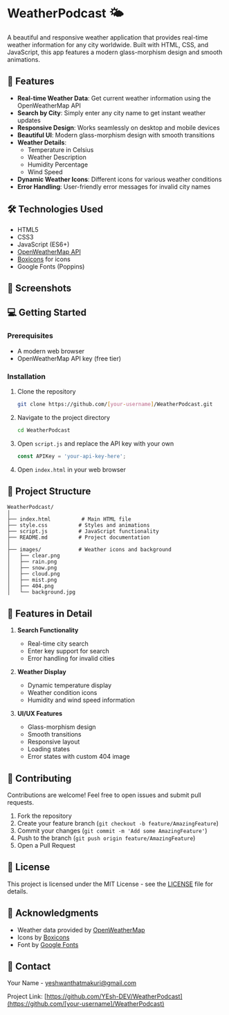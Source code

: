 # WeatherPodcast 🌤️

A beautiful and responsive weather application that provides real-time weather information for any city worldwide. Built with HTML, CSS, and JavaScript, this app features a modern glass-morphism design and smooth animations.

## 🌟 Features

- **Real-time Weather Data**: Get current weather information using the OpenWeatherMap API
- **Search by City**: Simply enter any city name to get instant weather updates
- **Responsive Design**: Works seamlessly on desktop and mobile devices
- **Beautiful UI**: Modern glass-morphism design with smooth transitions
- **Weather Details**: 
  - Temperature in Celsius
  - Weather Description
  - Humidity Percentage
  - Wind Speed
- **Dynamic Weather Icons**: Different icons for various weather conditions
- **Error Handling**: User-friendly error messages for invalid city names

## 🛠️ Technologies Used

- HTML5
- CSS3
- JavaScript (ES6+)
- [OpenWeatherMap API](https://openweathermap.org/api)
- [Boxicons](https://boxicons.com/) for icons
- Google Fonts (Poppins)

## 📸 Screenshots



## 💻 Getting Started

### Prerequisites

- A modern web browser
- OpenWeatherMap API key (free tier)

### Installation

1. Clone the repository
   ```bash
   git clone https://github.com/[your-username]/WeatherPodcast.git
   ```

2. Navigate to the project directory
   ```bash
   cd WeatherPodcast
   ```

3. Open `script.js` and replace the API key with your own
   ```javascript
   const APIKey = 'your-api-key-here';
   ```

4. Open `index.html` in your web browser

## 📁 Project Structure

```
WeatherPodcast/
│
├── index.html          # Main HTML file
├── style.css          # Styles and animations
├── script.js          # JavaScript functionality
├── README.md          # Project documentation
│
├── images/            # Weather icons and background
│   ├── clear.png
│   ├── rain.png
│   ├── snow.png
│   ├── cloud.png
│   ├── mist.png
│   ├── 404.png
│   └── background.jpg
```

## 🎨 Features in Detail

1. **Search Functionality**
   - Real-time city search
   - Enter key support for search
   - Error handling for invalid cities

2. **Weather Display**
   - Dynamic temperature display
   - Weather condition icons
   - Humidity and wind speed information

3. **UI/UX Features**
   - Glass-morphism design
   - Smooth transitions
   - Responsive layout
   - Loading states
   - Error states with custom 404 image

## 🤝 Contributing

Contributions are welcome! Feel free to open issues and submit pull requests.

1. Fork the repository
2. Create your feature branch (`git checkout -b feature/AmazingFeature`)
3. Commit your changes (`git commit -m 'Add some AmazingFeature'`)
4. Push to the branch (`git push origin feature/AmazingFeature`)
5. Open a Pull Request

## 📝 License

This project is licensed under the MIT License - see the [LICENSE](LICENSE) file for details.

## 🙏 Acknowledgments

- Weather data provided by [OpenWeatherMap](https://openweathermap.org/)
- Icons by [Boxicons](https://boxicons.com/)
- Font by [Google Fonts](https://fonts.google.com/)

## 📧 Contact

Your Name - yeshwanthatmakuri@gmail.com

Project Link: [https://github.com/YEsh-DEV/WeatherPodcast](https://github.com/[your-username]/WeatherPodcast)
